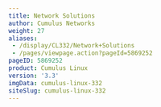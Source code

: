 ```yaml
---
title: Network Solutions
author: Cumulus Networks
weight: 27
aliases:
 - /display/CL332/Network+Solutions
 - /pages/viewpage.action?pageId=5869252
pageID: 5869252
product: Cumulus Linux
version: '3.3'
imgData: cumulus-linux-332
siteSlug: cumulus-linux-332
---
```

<article id="html-search-results" class="ht-content" style="display: none;">

</article>

<footer id="ht-footer">

</footer>
